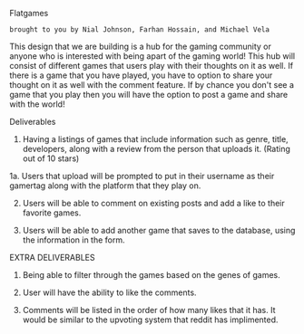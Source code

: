 Flatgames

    brought to you by Nial Johnson, Farhan Hossain, and Michael Vela

 This design that we are building is a hub for the gaming community or anyone who is interested with being apart of the gaming world! 
 This hub will consist of different games that users play with their thoughts on it as well. If there is a game that you have played, you have to option to share your thought on it as well with the comment feature. If by chance you don't see a game that you play then you will have the option to post a game and share with the world!


 Deliverables
 1. Having a listings of games that include information such as genre, title, developers, along with a review from the person that uploads it. (Rating out of 10 stars)

 1a. Users that upload will be prompted to put in their username as their gamertag along with the platform that they play on.

 2. Users will be able to comment on existing posts and add a like to their favorite games.

 3. Users will be able to add another game that saves to the database, using the information in the form.

 EXTRA DELIVERABLES
 1. Being able to filter through the games based on the genes of games.

 2. User will have the ability to like the comments.

 3. Comments will be listed in the order of how many likes that it has. It would be similar to the upvoting system that reddit has implimented.